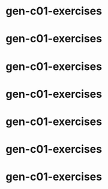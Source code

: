 # gen-c01-exercises
# gen-c01-exercises
# gen-c01-exercises
# gen-c01-exercises
# gen-c01-exercises
# gen-c01-exercises
# gen-c01-exercises
